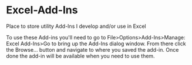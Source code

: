 # Excel-Add-Ins
Place to store utility Add-Ins I develop and/or use in Excel

To use these Add-ins you'll need to go to File>Options>Add-Ins>Manage: Excel Add-Ins>Go to bring up the Add-Ins dialog window. From there click the Browse... button and navigate to where you saved the add-in. Once done the add-in will be available when you need to use them.